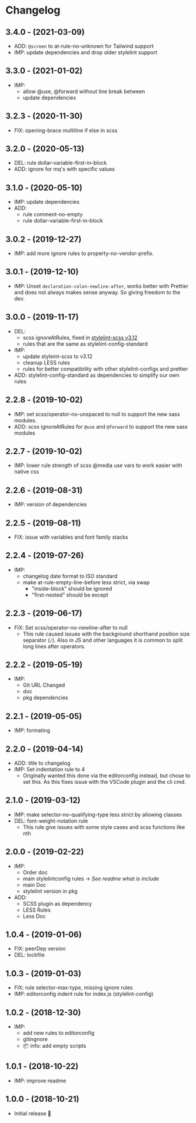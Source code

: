 # Changelog

## 3.4.0 - (2021-03-09)
* ADD: `@screen` to at-rule-no-unknown for Tailwind support
* IMP: update dependencies and drop older stylelint support

## 3.3.0 - (2021-01-02)
* IMP:
  * allow @use, @forward without line break between
  * update dependencies

## 3.2.3 - (2020-11-30)
* FIX: opening-brace multiline if else in scss

## 3.2.0 - (2020-05-13)
* DEL: rule dollar-variable-first-in-block
* ADD: ignore for mq's with specific values

## 3.1.0 - (2020-05-10)
* IMP: update dependencies
* ADD:
  * rule comment-no-empty
  * rule dollar-variable-first-in-block

## 3.0.2 - (2019-12-27)
* IMP: add more ignore rules to property-no-vendor-prefix.

## 3.0.1 - (2019-12-10)
* IMP: Unset `declaration-colon-newline-after`, works better with Prettier
  and does not always makes sense anyway. So giving freedom to the dev.

## 3.0.0 - (2019-11-17)
* DEL:
  * scss ignoreAtRules, fixed in [stylelint-scss v3.12](https://github.com/kristerkari/stylelint-scss/releases/tag/3.12.0)
  * rules that are the same as stylelint-config-standard
* IMP:
  * update styleint-scss to v3.12
  * cleanup LESS rules
  * rules for better compatibility with other stylelint-configs and prettier
* ADD: stylelint-config-standard as dependencies to simplify our own rules

## 2.2.8 - (2019-10-02)
* IMP: set scss/operator-no-unspaced to null to support the new sass modules.
* ADD: scss ignoreAtRules for `@use` and `@forward` to support the new sass modules

## 2.2.7 - (2019-10-02)
* IMP: lower rule strength of scss @media use vars
  to work easier with native css

## 2.2.6 - (2019-08-31)
* IMP: version of dependencies

## 2.2.5 - (2019-08-11)
* FIX: issue with variables and font family stacks

## 2.2.4 - (2019-07-26)
* IMP:
  * changelog date format to ISO standard
  * make at-rule-empty-line-before less strict, via swap
    * "inside-block" should be ignored
    * "first-nested" should be except

## 2.2.3 - (2019-06-17)
* FIX: Set scss/operator-no-newline-after to null
  * This rule caused issues with the background shorthand
    position size separator (`/`).
    Also in JS and other languages it is common to split long lines after operators.

## 2.2.2 - (2019-05-19)
* IMP:
  * Git URL Changed
  * doc
  * pkg dependencies

## 2.2.1 - (2019-05-05)
* IMP: formating

## 2.2.0 - (2019-04-14)
* ADD: title to changelog
* IMP: Set indentation rule to 4
  * Originally wanted this done via the editorconfig instead, but chose to set this.
  As this fixes issue with the VSCode plugin and the cli cmd.

## 2.1.0 - (2019-03-12)
* IMP: make selector-no-qualifying-type less strict by allowing classes
* DEL: font-weight-notation rule
  * This rule give issues with some style cases and scss functions like nth

## 2.0.0 - (2019-02-22)
* IMP:
  * Order doc
  * main stylelintconfig rules → _See readme what is include_
  * main Doc
  * stylelint version in pkg
* ADD:
  * SCSS plugin as dependency
  * LESS Rules
  * Less Doc

## 1.0.4 - (2019-01-06)
* FIX: peerDep version
* DEL: lockfile

## 1.0.3 - (2019-01-03)
* FIX: rule selector-max-type, missing ignore rules
* IMP: editorconfig indent rule for index.js (stylelint-config)

## 1.0.2 - (2018-12-30)
* IMP:
  * add new rules to editorconfig
  * gitingnore
  * 📦 info: add empty scripts

## 1.0.1 - (2018-10-22)
* IMP: improve readme

## 1.0.0 - (2018-10-21)
* Initial release 🎉
